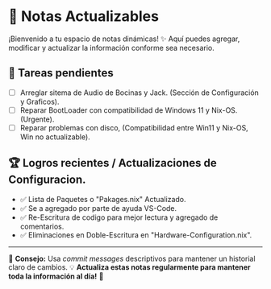 # 📌 Notas Actualizables

¡Bienvenido a tu espacio de notas dinámicas! ✨ Aquí puedes agregar, modificar y actualizar la información conforme sea necesario.

## 📝 Tareas pendientes

- [ ] Arreglar sitema de Audio de Bocinas y Jack. (Sección de Configuración y Graficos).
- [ ] Reparar BootLoader con compatibilidad de Windows 11 y Nix-OS. (Urgente).
- [ ] Reparar problemas con disco, (Compatibilidad entre Win11 y Nix-OS, Win no actualizable).

## 🏆 Logros recientes / Actualizaciones de Configuracion.

- ✅ Lista de Paquetes o "Pakages.nix" Actualizado.
- ✅ Se a agregado por parte de ayuda VS-Code.
- ✅ Re-Escritura de codigo para mejor lectura y agregado de comentarios.
- ✅ Eliminaciones en Doble-Escritura en "Hardware-Configuration.nix".

---

📌 **Consejo:** Usa _commit messages_ descriptivos para mantener un historial claro de cambios.
💡 **Actualiza estas notas regularmente para mantener toda la información al día!** 🚀
